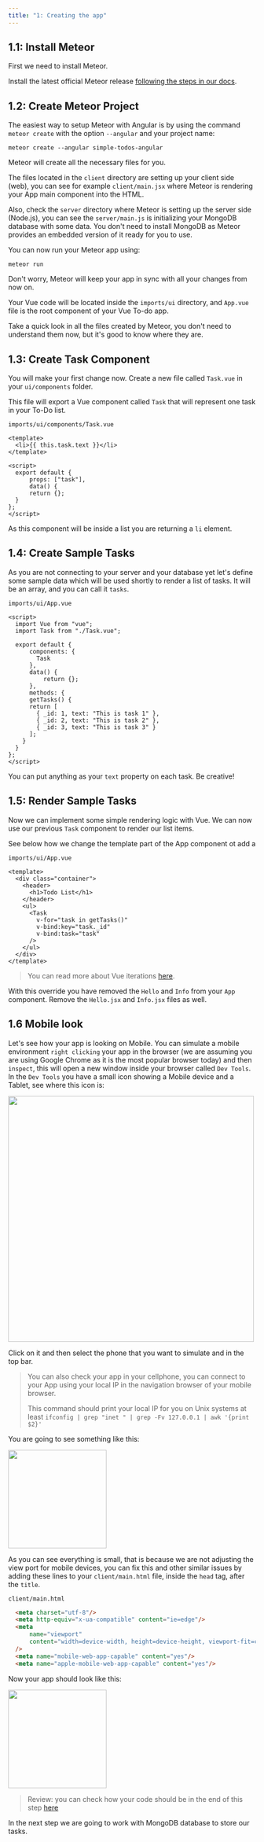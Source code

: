 ```yaml
---
title: "1: Creating the app"
---
```


## 1.1: Install Meteor
First we need to install Meteor.

Install the latest official Meteor release [following the steps in our docs](https://docs.meteor.com/install.html).

## 1.2: Create Meteor Project

The easiest way to setup Meteor with Angular is by using the command `meteor create` with the option `--angular` and your project name:

```
meteor create --angular simple-todos-angular
```

Meteor will create all the necessary files for you. 

The files located in the `client` directory are setting up your client side (web), you can see for example `client/main.jsx` where Meteor is rendering your App main component into the HTML.

Also, check the `server` directory where Meteor is setting up the server side (Node.js), you can see the `server/main.js` is initializing your MongoDB database with some data. You don't need to install MongoDB as Meteor provides an embedded version of it ready for you to use.

You can now run your Meteor app using: 

```
meteor run
```

Don't worry, Meteor will keep your app in sync with all your changes from now on.

Your Vue code will be located inside the `imports/ui` directory, and `App.vue` file is the root component of your Vue To-do app.

Take a quick look in all the files created by Meteor, you don't need to understand them now, but it's good to know where they are.

## 1.3: Create Task Component

You will make your first change now. Create a new file called `Task.vue` in your `ui/components` folder.

This file will export a Vue component called `Task` that will represent one task in your To-Do list. 

`imports/ui/components/Task.vue`
```vue
<template>
  <li>{{ this.task.text }}</li>
</template>

<script>
  export default {
      props: ["task"],
      data() {
      return {};
  }
};
</script>
```

As this component will be inside a list you are returning a `li` element.

## 1.4: Create Sample Tasks

As you are not connecting to your server and your database yet let's define some sample data which will be used shortly to render a list of tasks. It will be an array, and you can call it `tasks`.

`imports/ui/App.vue`
```vue
<script>
  import Vue from "vue";
  import Task from "./Task.vue";

  export default {
      components: {
        Task
      },
      data() {
          return {};
      },
      methods: {
      getTasks() {
      return [
        { _id: 1, text: "This is task 1" },
        { _id: 2, text: "This is task 2" },
        { _id: 3, text: "This is task 3" }
      ];
    }
  }
};
</script>
```

You can put anything as your `text` property on each task. Be creative!

## 1.5: Render Sample Tasks

Now we can implement some simple rendering logic with Vue. We can now use our previous `Task` component to render our list items.

See below how we change the template part of the App component ot add a 

`imports/ui/App.vue`
```vue
<template>
  <div class="container">
    <header>
      <h1>Todo List</h1>
    </header>
    <ul>
      <Task
        v-for="task in getTasks()"
        v-bind:key="task._id"
        v-bind:task="task"
      />
    </ul>
  </div>
</template>
```

> You can read more about Vue iterations [here](https://vuejs.org/v2/api/#v-for).

With this override you have removed the `Hello` and `Info` from your `App` component. Remove the `Hello.jsx` and `Info.jsx` files as well.

## 1.6 Mobile look

Let's see how your app is looking on Mobile. You can simulate a mobile environment `right clicking` your app in the browser (we are assuming you are using Google Chrome as it is the most popular browser today) and then `inspect`, this will open a new window inside your browser called `Dev Tools`. In the `Dev Tools` you have a small icon showing a Mobile device and a Tablet, see where this icon is:

<img width="500px" src="/simple-todos/assets/step01-dev-tools-mobile-toggle.png"/>

Click on it and then select the phone that you want to simulate and in the top bar.

> You can also check your app in your cellphone, you can connect to your App using your local IP in the navigation browser of your mobile browser.
>
> This command should print your local IP for you on Unix systems at least
`ifconfig | grep "inet " | grep -Fv 127.0.0.1 | awk '{print $2}'`

You are going to see something like this:

<img width="200px" src="/simple-todos/assets/step01-mobile-without-meta-tags.png"/>

As you can see everything is small, that is because we are not adjusting the view port for mobile devices, you can fix this and other similar issues by adding these lines to your `client/main.html` file, inside the `head` tag, after the `title`.

`client/main.html`
```html
  <meta charset="utf-8"/>
  <meta http-equiv="x-ua-compatible" content="ie=edge"/>
  <meta
      name="viewport"
      content="width=device-width, height=device-height, viewport-fit=cover, initial-scale=1, maximum-scale=1, minimum-scale=1, user-scalable=no"
  />
  <meta name="mobile-web-app-capable" content="yes"/>
  <meta name="apple-mobile-web-app-capable" content="yes"/>
```

Now your app should look like this:

<img width="200px" src="/simple-todos/assets/step01-mobile-with-meta-tags.png"/>

> Review: you can check how your code should be in the end of this step [here](https://github.com/meteor/vue-tutorial/tree/master/src/simple-todos/step01) 

In the next step we are going to work with MongoDB database to store our tasks.
